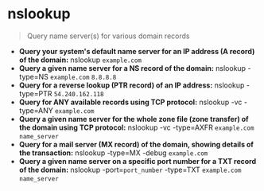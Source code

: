# nslookup
> Query name server(s) for various domain records
- **Query your system's default name server for an IP address (A record) of the domain:**
nslookup `example.com`
- **Query a given name server for a NS record of the domain:**
nslookup -type=NS `example.com` `8.8.8.8`
- **Query for a reverse lookup (PTR record) of an IP address:**
nslookup -type=PTR `54.240.162.118`
- **Query for ANY available records using TCP protocol:**
nslookup -vc -type=ANY `example.com` 
- **Query a given name server for the whole zone file (zone transfer) of the domain using TCP protocol:**
nslookup -vc -type=AXFR `example.com` `name_server`
- **Query for a mail server (MX record) of the domain, showing details of the transaction:**
nslookup -type=MX -debug `example.com`
- **Query a given name server on a specific port number for a TXT record of the domain:**
nslookup -port=`port_number` -type=TXT `example.com` `name_server`
